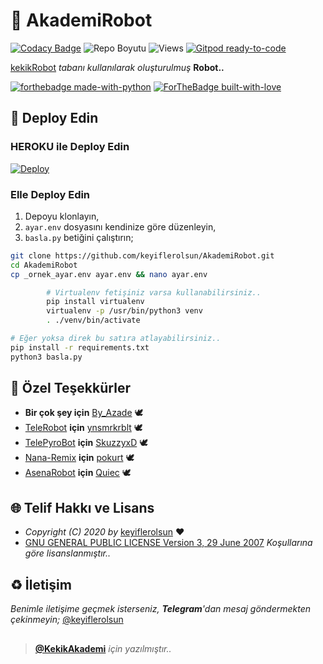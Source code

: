 # 🤖 AkademiRobot

[![Codacy Badge](https://app.codacy.com/project/badge/Grade/bbf22d71d8084419b510d8904f9f30bd)](https://www.codacy.com/gh/keyiflerolsun/AkademiRobot/dashboard?utm_source=github.com&amp;utm_medium=referral&amp;utm_content=keyiflerolsun/AkademiRobot&amp;utm_campaign=Badge_Grade) ![Repo Boyutu](https://img.shields.io/github/repo-size/keyiflerolsun/AkademiRobot) ![Views](https://hits.seeyoufarm.com/api/count/incr/badge.svg?url=https://github.com/keyiflerolsun/AkademiRobot&title=Profile%20Views) [![Gitpod ready-to-code](https://img.shields.io/badge/Gitpod-ready--to--code-blue?logo=gitpod)](https://gitpod.io/#https://github.com/keyiflerolsun/AkademiRobot)

[kekikRobot](https://github.com/KekikAkademi/kekikRobot) *tabanı kullanılarak oluşturulmuş* **Robot..**

[![forthebadge made-with-python](http://ForTheBadge.com/images/badges/made-with-python.svg)](https://www.python.org/)
[![ForTheBadge built-with-love](http://ForTheBadge.com/images/badges/built-with-love.svg)](https://GitHub.com/keyiflerolsun/)

## :rocket: Deploy Edin

### HEROKU ile Deploy Edin

[![Deploy](https://www.herokucdn.com/deploy/button.svg)](https://heroku.com/deploy?template=https://github.com/asdas3131/bune)

### Elle Deploy Edin

1. Depoyu klonlayın,
2. `ayar.env` dosyasını kendinize göre düzenleyin,
3. `basla.py` betiğini çalıştırın;

```sh
git clone https://github.com/keyiflerolsun/AkademiRobot.git
cd AkademiRobot
cp _ornek_ayar.env ayar.env && nano ayar.env

        # Virtualenv fetişiniz varsa kullanabilirsiniz..
        pip install virtualenv
        virtualenv -p /usr/bin/python3 venv
        . ./venv/bin/activate

# Eğer yoksa direk bu satıra atlayabilirsiniz..
pip install -r requirements.txt
python3 basla.py
```

## :green_heart: Özel Teşekkürler

* **Bir çok şey için** [By_Azade](https://github.com/muhammedfurkan) 🕊
* [TeleRobot](https://github.com/ynsmrkrblt/TeleRobot) **için** [ynsmrkrblt](https://github.com/ynsmrkrblt) 🕊
* [TelePyroBot](https://github.com/SkuzzyxD/TelePyroBot) **için** [SkuzzyxD](https://github.com/SkuzzyxD) 🕊
* [Nana-Remix](https://github.com/pokurt/Nana-Remix) **için** [pokurt](https://github.com/pokurt) 🕊
* [AsenaRobot](https://github.com/Quiec/AsenaRobot) **için** [Quiec](https://github.com/Quiec) 🕊

## :globe_with_meridians: Telif Hakkı ve Lisans

* *Copyright (C) 2020 by* [keyiflerolsun](https://github.com/keyiflerolsun) ❤️️
* [GNU GENERAL PUBLIC LICENSE Version 3, 29 June 2007](https://github.com/keyiflerolsun/AkademiRobot/blob/master/LICENSE) *Koşullarına göre lisanslanmıştır..*

## :recycle: İletişim

*Benimle iletişime geçmek isterseniz, **Telegram**'dan mesaj göndermekten çekinmeyin;* [@keyiflerolsun](https://t.me/keyiflerolsun)

##

> **[@KekikAkademi](https://t.me/KekikAkademi)** *için yazılmıştır..*
